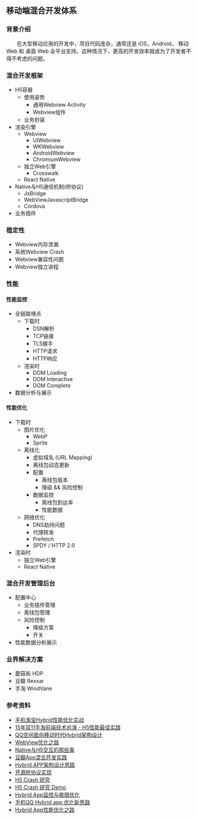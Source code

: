 ## 移动端混合开发体系
### 背景介绍
&emsp;&emsp;在大型移动应用的开发中，项目代码庞杂，通常还是 iOS，Android， 移动 Web 和 桌面 Web 全平台支持。这种情况下，更高的开发效率就成为了开发者不得不考虑的问题。

### 混合开发框架
- H5容器
  - 使用姿势
    - 通用Webview Activity
    - Webview组件
  - 业务封装
- 渲染引擎
  - Webview
    - UIWebview
    - WKWebview
    - AndroidWebview
    - ChromiumWebview
  - 独立Web引擎
    - Crosswalk
  - React Native
- Native与H5通信机制(桥协议)
  - JsBridge
  - WebViewJavascriptBridge
  - Cordova
- 业务插件

### 稳定性
- Webview内存泄漏
- 系统Webview Crash
- Webview兼容性问题
- Webview独立进程

### 性能
#### 性能监控
- 全链路埋点
  - 下载时
    - DSN解析
    - TCP链接
    - TLS握手
    - HTTP请求
    - HTTP响应
  - 渲染时
    - DOM Loading
    - DOM Interactive
    - DOM Complete
- 数据分析与展示

#### 性能优化
- 下载时
  - 图片优化
    - WebP
    - Sprite
  - 离线化
    - 虚拟域名 (URL Mapping)
    - 离线包动态更新
    - 配置
      - 离线包版本
      - 降级 && 风险控制
    - 数据监控
      - 离线包到达率
      - 性能数据
  - 网络优化
    - DNS劫持问题
    - 代理转发
    - Prefetch
    - SPDY / HTTP 2.0
- 渲染时
  - 独立Web引擎
  - React Native

### 混合开发管理后台
- 配置中心
  - 业务插件管理
  - 离线包管理
  - 风险控制
    - 降级方案
    - 开关
- 性能数据分析展示


### 业界解决方案
- 蘑菇街 HDP
- 豆瓣 Rexxar
- 手淘 WindVane

### 参考资料
- [手机淘宝Hybrid性能优化实战](https://pan.baidu.com/s/1geF4YJ5)
- [15年双11手淘前端技术巡演 - H5性能最佳实践](https://github.com/amfe/article/issues/21)
- [QQ空间面向移动时代Hybrid架构设计](http://dwz.cn/43RS7Z)
- [WebView优化之路](http://xunhou.me/webview-optimum/)
- [Native与H5交互的那些事](http://zhengxiaoyong.me/2016/04/20/Native%E4%B8%8EH5%E4%BA%A4%E4%BA%92%E7%9A%84%E9%82%A3%E4%BA%9B%E4%BA%8B/)
- [豆瓣App混合开发实践](http://mp.weixin.qq.com/s?__biz=MzA3ODg4MDk0Ng==&mid=403327635&idx=1&sn=e95eaa8f25c206385bc6451af92829ef#rd)
- [Hybrid APP架构设计思路](http://itindex.net/detail/55039-hybrid-app-%E6%9E%B6%E6%9E%84)
- [开源桥协议实现](https://github.com/chemdemo/hybrid-js)
- [H5 Crash 研究](http://www.barretlee.com/blog/2016/05/30/h5-crash-research/)
- [H5 Crash 研究 Demo](https://github.com/barretlee/h5crash)
- [Hybrid App监控与极限优化](http://imweb.io/topic/56362f3209e01a534b461eb9)
- [手机QQ Hybrid app 优化新思路](http://www.infoq.com/cn/presentations/alloykit-qq-hybrid-app-optimizing-ideas)
- [Hybrid App性能优化之路](http://velocity.oreilly.com.cn/2015/ppts/zengjian.pdf)
